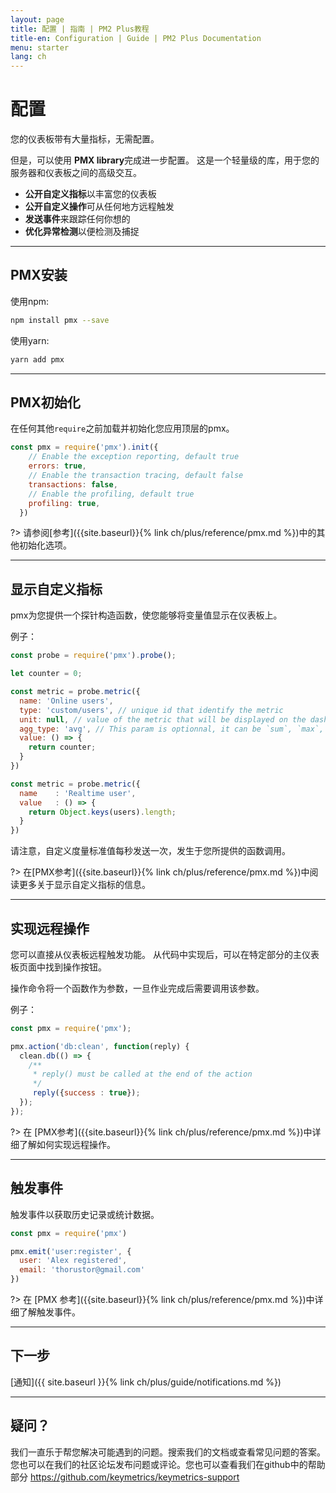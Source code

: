 ```yaml
---
layout: page
title: 配置 | 指南 | PM2 Plus教程
title-en: Configuration | Guide | PM2 Plus Documentation
menu: starter
lang: ch
---
```


# 配置

您的仪表板带有大量指标，无需配置。

但是，可以使用 **PMX library**完成进一步配置。 这是一个轻量级的库，用于您的服务器和仪表板之间的高级交互。

- **公开自定义指标**以丰富您的仪表板
- **公开自定义操作**可从任何地方远程触发
- **发送事件**来跟踪任何你想的
- **优化异常检测**以便检测及捕捉

---

## PMX安装

使用npm:

```bash
npm install pmx --save
```

使用yarn:

```bash
yarn add pmx
```

---

## PMX初始化

在任何其他`require`之前加载并初始化您应用顶层的pmx。

```javascript
const pmx = require('pmx').init({
    // Enable the exception reporting, default true
    errors: true,
    // Enable the transaction tracing, default false
    transactions: false,
    // Enable the profiling, default true
    profiling: true,
  })
```

?> 请参阅[参考]({{site.baseurl}}{% link ch/plus/reference/pmx.md %})中的其他初始化选项。

---

## 显示自定义指标

pmx为您提供一个探针构造函数，使您能够将变量值显示在仪表板上。

例子：

```javascript
const probe = require('pmx').probe();

let counter = 0;

const metric = probe.metric({
  name: 'Online users',
  type: 'custom/users', // unique id that identify the metric
  unit: null, // value of the metric that will be displayed on the dashboard
  agg_type: 'avg', // This param is optionnal, it can be `sum`, `max`, `min`, `avg` (default) or `none`. It will impact the way the probe data are aggregated. Use `none` if this is irrelevant (eg: constant or string value).
  value: () => {
    return counter;
  }
})

const metric = probe.metric({
  name    : 'Realtime user',
  value   : () => {
    return Object.keys(users).length;
  }
})
```

请注意，自定义度量标准值每秒发送一次，发生于您所提供的函数调用。

?> 在[PMX参考]({{site.baseurl}}{% link ch/plus/reference/pmx.md %})中阅读更多关于显示自定义指标的信息。

---

## 实现远程操作

您可以直接从仪表板远程触发功能。 从代码中实现后，可以在特定部分的主仪表板页面中找到操作按钮。

操作命令将一个函数作为参数，一旦作业完成后需要调用该参数。

例子：

```javascript
const pmx = require('pmx');

pmx.action('db:clean', function(reply) {
  clean.db(() => {
    /**
     * reply() must be called at the end of the action
     */
     reply({success : true});
  });
});
```

?> 在 [PMX参考]({{site.baseurl}}{% link ch/plus/reference/pmx.md %})中详细了解如何实现远程操作。

---

## 触发事件

触发事件以获取历史记录或统计数据。

```javascript
const pmx = require('pmx')

pmx.emit('user:register', {
  user: 'Alex registered',
  email: 'thorustor@gmail.com'
})
```

?> 在 [PMX 参考]({{site.baseurl}}{% link ch/plus/reference/pmx.md %})中详细了解触发事件。

---

## 下一步

[通知]({{ site.baseurl }}{% link ch/plus/guide/notifications.md %})

---

## 疑问？

我们一直乐于帮您解决可能遇到的问题。搜索我们的文档或查看常见问题的答案。您也可以在我们的社区论坛发布问题或评论。您也可以查看我们在github中的帮助部分 https://github.com/keymetrics/keymetrics-support